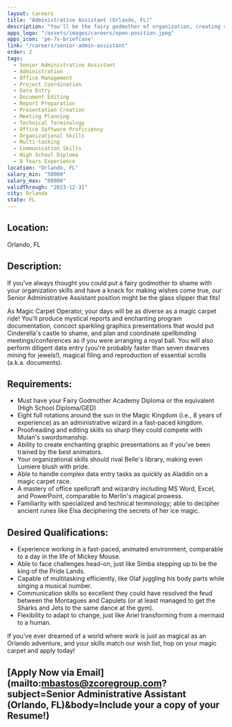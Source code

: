 ```yaml
---
layout: careers
title: "Administrative Assistant (Orlando, FL)"
description: "You'll be the fairy godmother of organization, creating spellbinding reports and presentations, orchestrating royal gatherings, and managing kingdom-wide data, all with the swift efficiency of Aladdin on a magic carpet ride."
apps_logo: "/assets/images/careers/open-position.jpeg"
apps_icon: 'pe-7s-briefcase'
link: "/careers/senior-admin-assistant"
order: 2
tags: 
  - Senior Administrative Assistant
  - Administration
  - Office Management
  - Project Coordination
  - Data Entry
  - Document Editing
  - Report Preparation
  - Presentation Creation
  - Meeting Planning
  - Technical Terminology
  - Office Software Proficiency
  - Organizational Skills
  - Multi-tasking
  - Communication Skills
  - High School Diploma
  - 8 Years Experience
location: "Orlando, FL"
salary_min: "50000"
salary_max: "80000"
validThrough: "2023-12-31"
city: Orlando
state: FL
---
```


## Location: 

Orlando, FL

## Description:

If you've always thought you could put a fairy godmother to shame with your organization skills and have a knack for making wishes come true, our Senior Administrative Assistant position might be the glass slipper that fits!

As Magic Carpet Operator, your days will be as diverse as a magic carpet ride! You'll produce mystical reports and enchanting program documentation, concoct sparkling graphics presentations that would put Cinderella's castle to shame, and plan and coordinate spellbinding meetings/conferences as if you were arranging a royal ball. You will also perform diligent data entry (you're probably faster than seven dwarves mining for jewels!), magical filing and reproduction of essential scrolls (a.k.a. documents).

## Requirements:

- Must have your Fairy Godmother Academy Diploma or the equivalent (High School Diploma/GED)
- Eight full rotations around the sun in the Magic Kingdom (i.e., 8 years of experience) as an administrative wizard in a fast-paced kingdom.
- Proofreading and editing skills so sharp they could compete with Mulan's swordsmanship.
- Ability to create enchanting graphic presentations as if you've been trained by the best animators.
- Your organizational skills should rival Belle's library, making even Lumiere blush with pride.
- Able to handle complex data entry tasks as quickly as Aladdin on a magic carpet race.
- A mastery of office spellcraft and wizardry including MS Word, Excel, and PowerPoint, comparable to Merlin's magical prowess.
- Familiarity with specialized and technical terminology; able to decipher ancient runes like Elsa deciphering the secrets of her ice magic.

## Desired Qualifications:

- Experience working in a fast-paced, animated environment, comparable to a day in the life of Mickey Mouse.
- Able to face challenges head-on, just like Simba stepping up to be the king of the Pride Lands.
- Capable of multitasking efficiently, like Olaf juggling his body parts while singing a musical number.
- Communication skills so excellent they could have resolved the feud between the Montagues and Capulets (or at least managed to get the Sharks and Jets to the same dance at the gym).
- Flexibility to adapt to change, just like Ariel transforming from a mermaid to a human.

If you've ever dreamed of a world where work is just as magical as an Orlando adventure, and your skills match our wish list, hop on your magic carpet and apply today!

## [Apply Now via Email](mailto:mbastos@zcoregroup.com?subject=Senior Administrative Assistant (Orlando, FL)&body=Include your a copy of your Resume!)